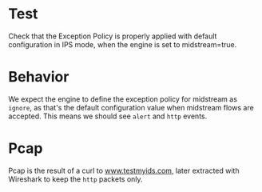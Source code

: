 # Test

Check that the Exception Policy is properly applied with default configuration
in IPS mode, when the engine is set to midstream=true.

# Behavior

We expect the engine to define the exception policy for midstream as `ignore`,
as that's the default configuration value when midstream flows are accepted.
This means we should see ``alert`` and ``http`` events.

# Pcap

Pcap is the result of a curl to www.testmyids.com, later extracted with
Wireshark to keep the ``http`` packets only.
